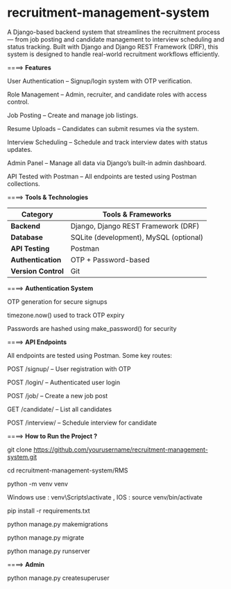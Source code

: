 # recruitment-management-system

A Django-based backend system that streamlines the recruitment process — from job posting and candidate management to interview scheduling and status tracking. Built with Django and Django REST Framework (DRF), this system is designed to handle real-world recruitment workflows efficiently.


 ====> **Features**

 User Authentication – Signup/login system with OTP verification.

 Role Management – Admin, recruiter, and candidate roles with access control.

 Job Posting – Create and manage job listings.

 Resume Uploads – Candidates can submit resumes via the system.

 Interview Scheduling – Schedule and track interview dates with status updates.

 Admin Panel – Manage all data via Django’s built-in admin dashboard.

 API Tested with Postman – All endpoints are tested using Postman collections.




====> **Tools & Technologies**

| Category            | Tools & Frameworks                     |
| ------------------- | -------------------------------------- |
| **Backend**         | Django, Django REST Framework (DRF)    |
| **Database**        | SQLite (development), MySQL (optional) |
| **API Testing**     | Postman                                |
| **Authentication**  | OTP + Password-based                   |
| **Version Control** | Git                                    |



====> **Authentication System**

OTP generation for secure signups

timezone.now() used to track OTP expiry

Passwords are hashed using make_password() for security


====> **API Endpoints**

All endpoints are tested using Postman.
Some key routes:

POST /signup/ – User registration with OTP

POST /login/ – Authenticated user login

POST /job/ – Create a new job post

GET /candidate/ – List all candidates

POST /interview/ – Schedule interview for candidate



====> **How to Run the Project ?**


git clone https://github.com/yourusername/recruitment-management-system.git

cd recruitment-management-system/RMS

python -m venv venv

 Windows use : venv\Scripts\activate , IOS : source venv/bin/activate  

pip install -r requirements.txt

python manage.py makemigrations

python manage.py migrate

python manage.py runserver

====> **Admin**

python manage.py createsuperuser




